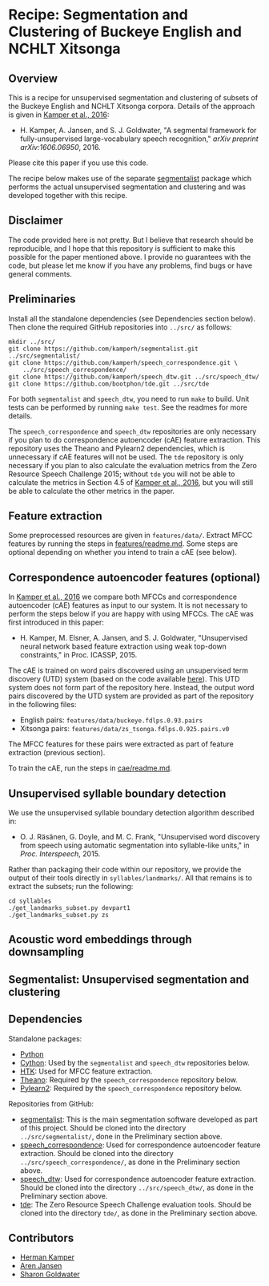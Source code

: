 Recipe: Segmentation and Clustering of Buckeye English and NCHLT Xitsonga
=========================================================================

Overview
--------
This is a recipe for unsupervised segmentation and clustering of subsets of the
Buckeye English and NCHLT Xitsonga corpora. Details of the approach is given in
[Kamper et al., 2016](http://arxiv.org/abs/1606.06950):

- H. Kamper, A. Jansen, and S. J. Goldwater, "A segmental framework for
  fully-unsupervised large-vocabulary speech recognition," *arXiv preprint
  arXiv:1606.06950*, 2016.

Please cite this paper if you use this code.

The recipe below makes use of the separate
[segmentalist](https://github.com/kamperh/segmentalist/) package which performs
the actual unsupervised segmentation and clustering and was developed together
with this recipe.



Disclaimer
----------
The code provided here is not pretty. But I believe that research should be
reproducible, and I hope that this repository is sufficient to make this
possible for the paper mentioned above. I provide no guarantees with the code,
but please let me know if you have any problems, find bugs or have general
comments.



Preliminaries
-------------
Install all the standalone dependencies (see Dependencies section below). Then
clone the required GitHub repositories into `../src/` as follows:

    mkdir ../src/
    git clone https://github.com/kamperh/segmentalist.git ../src/segmentalist/
    git clone https://github.com/kamperh/speech_correspondence.git \
        ../src/speech_correspondence/
    git clone https://github.com/kamperh/speech_dtw.git ../src/speech_dtw/
    git clone https://github.com/bootphon/tde.git ../src/tde

For both `segmentalist` and `speech_dtw`, you need to run `make` to build. Unit
tests can be performed by running `make test`. See the readmes for more
details.

The `speech_correspondence` and `speech_dtw` repositories are only necessary if
you plan to do correspondence autoencoder (cAE) feature extraction. This
repository uses the Theano and Pylearn2 dependencies, which is unnecessary if
cAE features will not be used. The `tde` repository is only necessary if you
plan to also calculate the evaluation metrics from the Zero Resource Speech
Challenge 2015; without `tde` you will not be able to calculate the metrics in
Section 4.5 of [Kamper et al., 2016](http://arxiv.org/abs/1606.06950), but you
will still be able to calculate the other metrics in the paper.



Feature extraction
------------------
Some preprocessed resources are given in `features/data/`. Extract MFCC
features by running the steps in [features/readme.md](features/readme.md). Some
steps are optional depending on whether you intend to train a cAE (see below).



Correspondence autoencoder features (optional)
----------------------------------------------
In [Kamper et al., 2016](http://arxiv.org/abs/1606.06950) we compare both MFCCs
and correspondence autoencoder (cAE) features as input to our system. It is not
necessary to perform the steps below if you are happy with using MFCCs. The cAE
was first introduced in this paper:

- H. Kamper, M. Elsner, A. Jansen, and S. J. Goldwater, "Unsupervised neural
  network based feature extraction using weak top-down constraints," in Proc.
  ICASSP, 2015.

The cAE is trained on word pairs discovered using an unsupervised term
discovery (UTD) system (based on the code available
[here](https://github.com/arenjansen/ZRTools)). This UTD system does not form
part of the repository here. Instead, the output word pairs discovered by the
UTD system are provided as part of the repository in the following files:

- English pairs: `features/data/buckeye.fdlps.0.93.pairs`
- Xitsonga pairs: `features/data/zs_tsonga.fdlps.0.925.pairs.v0`

The MFCC features for these pairs were extracted as part of feature extraction
(previous section).

To train the cAE, run the steps in [cae/readme.md](cae/readme.md).



Unsupervised syllable boundary detection
----------------------------------------
We use the unsupervised syllable boundary detection algorithm described in:

- O. J. Räsänen, G. Doyle, and M. C. Frank, "Unsupervised word discovery from
  speech using automatic segmentation into syllable-like units," in *Proc.
  Interspeech*, 2015.

Rather than packaging their code within our repository, we provide the output
of their tools directly in `syllables/landmarks/`. All that remains is to
extract the subsets; run the following:

    cd syllables
    ./get_landmarks_subset.py devpart1
    ./get_landmarks_subset.py zs



Acoustic word embeddings through downsampling
---------------------------------------------




Segmentalist: Unsupervised segmentation and clustering
------------------------------------------------------



Dependencies
------------

Standalone packages:

- [Python](https://www.python.org/)
- [Cython](http://cython.org/): Used by the `segmentalist` and `speech_dtw`
  repositories below.
- [HTK](http://htk.eng.cam.ac.uk/): Used for MFCC feature extraction.
- [Theano](http://deeplearning.net/software/theano/): Required by the
  `speech_correspondence` repository below.
- [Pylearn2](http://deeplearning.net/software/pylearn2/): Required by the
  `speech_correspondence` repository below.

Repositories from GitHub:

- [segmentalist](https://github.com/kamperh/segmentalist/): This is the main
  segmentation software developed as part of this project. Should be cloned
  into the directory `../src/segmentalist/`, done in the Preliminary section
  above.
- [speech_correspondence](https://github.com/kamperh/speech_correspondence/):
  Used for correspondence autoencoder feature extraction.  Should be cloned
  into the directory `../src/speech_correspondence/`, as done in the
  Preliminary section above.
- [speech_dtw](https://github.com/kamperh/speech_dtw/): Used for correspondence
  autoencoder feature extraction.  Should be cloned into the directory
  `../src/speech_dtw/`, as done in the Preliminary section above.
- [tde](https://github.com/bootphon/tde/): The Zero Resource Speech Challenge
  evaluation tools. Should be cloned into the directory `tde/`, as done in the
  Preliminary section above.



Contributors
------------
- [Herman Kamper](http://www.kamperh.com/)
- [Aren Jansen](http://www.clsp.jhu.edu/~ajansen/)
- [Sharon Goldwater](http://homepages.inf.ed.ac.uk/sgwater/)
